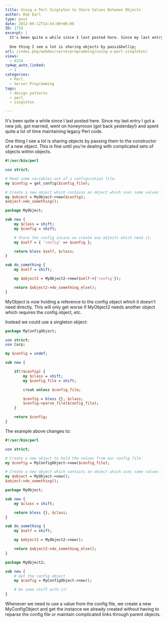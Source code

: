 ```yaml
---
title: Using a Perl Singleton to Share Values Between Objects
author: Rob Earl
type: post
date: 2012-09-12T14:54:00+00:00
ID: 1719
excerpt: |
  It's been quite a while since I last posted here. Since my last entry I got a new job,  got married, went on honeymoon (got back yesterday!) and spent quite a lot of time maintaining legacy Perl code.
  
  One thing I see a lot is sharing objects by passi&hellip;
url: /index.php/webdev/serverprogramming/using-a-perl-singleton/
views:
  - 6224
rp4wp_auto_linked:
  - 1
categories:
  - Perl
  - Server Programming
tags:
  - design patterns
  - perl
  - singleton

---
```

It's been quite a while since I last posted here. Since my last entry I got a new job, got married, went on honeymoon (got back yesterday!) and spent quite a lot of time maintaining legacy Perl code.

One thing I see a lot is sharing objects by passing them to the constructor of a new object. This is fine until you're dealing with complicated sets of objects within objects. 

```perl
#!/usr/bin/perl

use strict;

# Read some variables out of a configuration file.
my $config = get_config($config_file);

# Create a new object which contains an object which uses some values from the config.
my $object = MyObject->new($config);
$object->do_something();

package MyObject;

sub new {
    my $class = shift;
    my $config = shift;

    # Store the config incase we create any objects which need it.
    my $self = { 'config' => $config };

    return bless $self, $class;
}

sub do_something {
    my $self = shift;

    my $object2 = MyObject2->new($self->{'config'});

    return $object2->do_something_else();
}
```
MyObject is now holding a reference to the config object which it doesn't need directly. This will only get worse if MyObject2 needs another object which requires the config object, etc.

Instead we could use a singleton object:

```perl
package MyConfigObject;

use strict;
use Carp;

my $config = undef;

sub new {

    if(!$config) {
        my $class = shift;
        my $config_file = shift;

        croak unless $config_file;

        $config = bless {}, $class;
        $config->parse_file($config_file);
    }

    return $config;
}
```
The example above changes to:

```perl
#!/usr/bin/perl

use strict;

# Create a new object to hold the values from our config file.
my $config = MyConfigObject->new($config_file);

# Create a new object which contains an object which uses some values from the config.
my $object = MyObject->new();
$object->do_something();

package MyObject;

sub new {
    my $class = shift;

    return bless {}, $class;
}

sub do_something {
    my $self = shift;

    my $object2 = MyObject2->new();

    return $object2->do_something_else();
}

package MyObject2;

sub new {
    # Get the config object
    my $config = MyConfigObject->new();

    # Do some stuff with it!
}
```
Whenever we need to use a value from the config file, we create a new MyConfigObject and get the instance we already created without having to reparse the config file or maintain complicated links through parent objects.